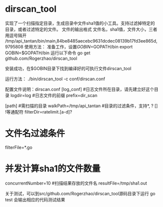 # dirscan_tool
实现了一个扫描指定目录，生成目录中文件sha1值的小工具。支持过滤掉特定的目录，或者过滤特定的文件。
文件的输出格式 文件名，sha1值，文件大小，三者用逗号隔开
 /tmp/api_tantan/bin/main,84be8485aecebc9631dcdec08139b17fd3ee865d,9795808
使用方法：
  准备工作，设置$GOBIN=$GOPATH/bin
  export GOBIN=$GOPATH/bin
  运行以下命令
  go get github.com/Rogerzhao/dirscan_tool
  
  安装成功，在$GOBIN目录下找到编译好的可执行文件dirscan_tool

运行方法：
  ./bin/dirscan_tool -c conf/dirscan.conf
  
配置文件说明：dirscan.conf
  [log_conf]
  #日志文件所在目录，请先建立好这个目录
  logdir=log
  #日志文件的前缀
  prefix=dir_scan 

  [path]
  #需扫描的目录
  walkPath=/tmp/api_tantan
  #目录的过滤条件，支持*, ? [] !等通配符
  filterDir=ratelimit.[a-d]?
  # 文件名过滤条件
  filterFile=*.go
  # 并发计算sha1的文件数量
  concurrentNumber=10
  #扫描结果存放的文件名
  resultFile=/tmp/sha1.out  
  
关于测试，可以到src/github.com/Rogerzhao/dirscan_tool源码目录下运行 
go test
会输出相应的代码测试结果
  
